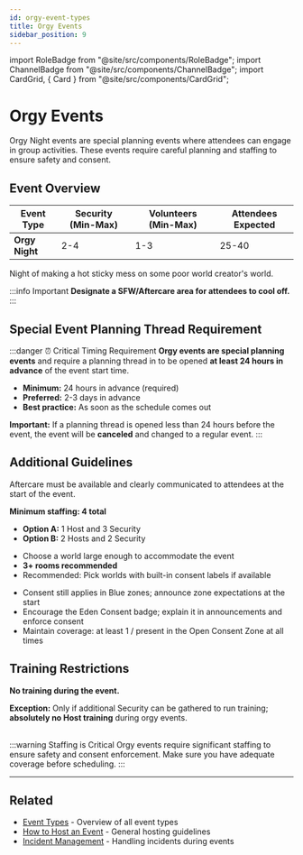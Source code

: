 ```yaml
---
id: orgy-event-types
title: Orgy Events
sidebar_position: 9
---
```


import RoleBadge from "@site/src/components/RoleBadge";
import ChannelBadge from "@site/src/components/ChannelBadge";
import CardGrid, { Card } from "@site/src/components/CardGrid";

# Orgy Events

Orgy Night events are special planning events where attendees can engage in group activities. These events require careful planning and staffing to ensure safety and consent.

## Event Overview

| Event Type     | Security (Min-Max) | Volunteers (Min-Max) | Attendees Expected |
| -------------- | ------------------ | -------------------- | ------------------ |
| **Orgy Night** | 2-4                | 1-3                  | 25-40              |

Night of making a hot sticky mess on some poor world creator's world.

:::info Important
**Designate a SFW/Aftercare area for attendees to cool off.**
:::

## Special Event Planning Thread Requirement

:::danger ⏰ Critical Timing Requirement
**Orgy events are special planning events** and require a planning thread in <ChannelBadge variant="post" label="📘special-event-planning" link="https://discord.com/channels/734595073920204940/741166096421486645" /> to be opened **at least 24 hours in advance** of the event start time.

- **Minimum:** 24 hours in advance (required)
- **Preferred:** 2-3 days in advance
- **Best practice:** As soon as the schedule comes out

**Important:** If a planning thread is opened less than 24 hours before the event, the event will be **canceled** and changed to a regular event.
:::

## Additional Guidelines

<CardGrid columns={3}>
  <Card title="Aftercare" status="success" icon="💜">
    <p>Aftercare must be available and clearly communicated to attendees at the start of the event.</p>
  </Card>

  <Card title="Staffing Requirements" status="warning" icon="👥">
    <p><strong>Minimum staffing: 4 total</strong></p>
    <ul>
      <li><strong>Option A:</strong> 1 Host and 3 Security</li>
      <li><strong>Option B:</strong> 2 Hosts and 2 Security</li>
    </ul>
  </Card>

  <Card title="World Selection" status="info" icon="🌍">
    <ul>
      <li>Choose a world large enough to accommodate the event</li>
      <li><strong>3+ rooms recommended</strong></li>
      <li>Recommended: Pick worlds with built-in consent labels if available</li>
    </ul>
  </Card>
</CardGrid>

  <Card title="Consent & Safety" status="error" icon="🛡️">
    <ul>
      <li>Consent still applies in Blue zones; announce zone expectations at the start</li>
      <li>Encourage the Eden Consent badge; explain it in announcements and enforce consent</li>
      <li>Maintain coverage: at least 1 <RoleBadge role="Event Host" color="#f75edb" />/<RoleBadge role="Event Security" color="#3fa7ff" /> present in the Open Consent Zone at all times</li>
    </ul>
  </Card>

## Training Restrictions

<Card title="No Training During Event" status="warning" icon="🚫">
  <p><strong>No training during the event.</strong></p>
  <p><strong>Exception:</strong> Only if additional Security can be gathered to run training; <strong>absolutely no Host training</strong> during orgy events.</p>
</Card>
<br/>
:::warning Staffing is Critical
Orgy events require significant staffing to ensure safety and consent enforcement. Make sure you have adequate coverage before scheduling.
:::

---

## Related

- [Event Types](../event-types) - Overview of all event types
- [How to Host an Event](../Hosts/how-to-host-an-event) - General hosting guidelines
- [Incident Management](../Security/incident-management-guidelines) - Handling incidents during events
